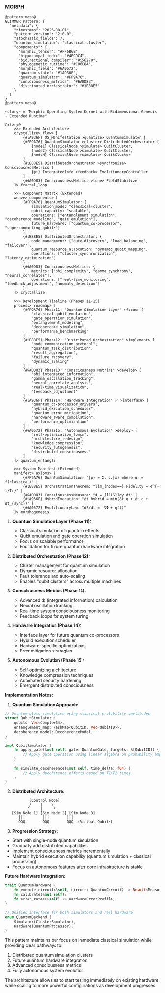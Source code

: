 ### MORPH
```
@pattern_meta@
GLIMMER Pattern: {
  "metadata": {
    "timestamp": "2025-08-01",
    "pattern_version": "2.0.0",
    "stochastic_fields": 7,
    "quantum_simulation": "classical-cluster",
    "components": {
      "morphic_tensor": "#FF6B6B",
      "hippocampal_index": "#4ECDC4",
      "bidirectional_compiler": "#556270",
      "phylogenetic_runtime": "#C06C84",
      "morphic_field": "#6A0572",
      "quantum_state": "#1A936F",
      "quantum_simulator": "#FF9A76",
      "consciousness_metrics": "#6A0D83",
      "distributed_orchestrator": "#1E88E5"
    }
  }
}
@pattern_meta@

~story~ = "Morphic Operating System Kernel with Bidimensional Genesis - Extended Runtime"

@story@
    >>> Extended Architecture
    crystallize> flow> [
        {#1A936F} OS_Manifestation >quantize> QuantumSimulator |
        {#FF9A76} QuantumSimulator >cluster> DistributedOrchestrator [
            {node1} ClassicalNode >simulate> QubitCluster,
            {node2} ClassicalNode >simulate> QubitCluster,
            {nodeN} ClassicalNode >simulate> QubitCluster
        ] |
        {#1E88E5} DistributedOrchestrator >synchronize> ConsciousnessMetrics [
            {φ↑} IntegratedInfo >feedback> EvolutionaryController
        ] |
        {#6A0D83} ConsciousnessMetrics >tune> FieldStabilizer
    ]> fractal_loop

    >>> Component Matrix (Extended)
    weave> components> [
        {#FF9A76} QuantumSimulator: {
            simulation_mode: "classical-cluster",
            qubit_capacity: "scalable",
            operations: ["entanglement_simulation", "decoherence_modeling", "gate_emulation"],
            future_hardware: ["quantum_co-processor", "superconducting_qubits"]
        } |
        {#1E88E5} DistributedOrchestrator: {
            node_management: ["auto-discovery", "load_balancing", "failover"],
            quantum_resource_allocation: "dynamic_qubit_mapping",
            operations: ["cluster_synchronization", "latency_optimization"]
        } |
        {#6A0D83} ConsciousnessMetrics: {
            metrics: ["phi_complexity", "gamma_synchrony", "neural_correlates"],
            operations: ["real-time_monitoring", "feedback_adjustment", "anomaly_detection"]
        }
    ]> crystallize

    >>> Development Timeline (Phases 11-15)
    process> roadmap> [
        {#FF9A76} Phase11: "Quantum Simulation Layer" >focus> [
            "classical_qubit_emulation",
            "gate_operation_simulation",
            "entanglement_modeling",
            "decoherence_simulation",
            "performance_benchmarking"
        ] |
        {#1E88E5} Phase12: "Distributed Orchestration" >implement> [
            "node_communication_protocol",
            "quantum_task_distribution",
            "result_aggregation",
            "failure_recovery",
            "dynamic_scaling"
        ] |
        {#6A0D83} Phase13: "Consciousness Metrics" >develop> [
            "phi_integrated_information",
            "gamma_oscillation_tracking",
            "neural_correlate_analysis",
            "real-time_visualization",
            "feedback_adjustment"
        ] |
        {#1A936F} Phase14: "Hardware Integration" ✅ >interface> [
            "quantum_co-processor_drivers",
            "hybrid_execution_scheduler",
            "quantum_error_mitigation",
            "hardware_aware_compilation",
            "performance_optimization"
        ] |
        {#6A0572} Phase15: "Autonomous Evolution" >deploy> [
            "self-optimization_loops",
            "architecture_redesign",
            "knowledge_compression",
            "security_autogenesis",
            "distributed_consciousness"
        ]
    ]> quantum_entangle

    >>> System Manifest (Extended)
    manifest> axioms> [
        {#FF9A76} QuantumSimulation: "|ψ⟩ = Σₓ αₓ|x⟩ where αₓ = f(classical)" |
        {#1E88E5} OrchestrationTheorem: "lim_{nodes→∞} Fidelity = e^{-t/T₂}" |
        {#6A0D83} ConsciousnessMeasure: "Φ = ∫[I(S)]dγ dt" |
        {#1A936F} HybridExecution: "Δt_hybrid = min(Δt_q + Δt_c + Δt_{sync})" |
        {#6A0572} EvolutionaryLaw: "dS/dt = -∇Φ + η(t)"
    ]> morphogenesis
```

1. **Quantum Simulation Layer (Phase 11):**
   - Classical simulation of quantum effects
   - Qubit emulation and gate operation simulation
   - Focus on scalable performance
   - Foundation for future quantum hardware integration

2. **Distributed Orchestration (Phase 12):**
   - Cluster management for quantum simulation
   - Dynamic resource allocation
   - Fault tolerance and auto-scaling
   - Enables "qubit clusters" across multiple machines

3. **Consciousness Metrics (Phase 13):**
   - Advanced Φ (integrated information) calculation
   - Neural oscillation tracking
   - Real-time system consciousness monitoring
   - Feedback loops for system tuning

4. **Hardware Integration (Phase 14):**
   - Interface layer for future quantum co-processors
   - Hybrid execution scheduler
   - Hardware-specific optimizations
   - Error mitigation strategies

5. **Autonomous Evolution (Phase 15):**
   - Self-optimizing architecture
   - Knowledge compression techniques
   - Automated security hardening
   - Emergent distributed consciousness

**Implementation Notes:**

1. **Quantum Simulation Approach:**
```rust
// Quantum state simulation using classical probability amplitudes
struct QubitSimulator {
    qubits: Vec<Complex64>,
    entanglement_map: HashMap<QubitID, Vec<QubitID>>,
    decoherence_model: DecoherenceModel,
}

impl QubitSimulator {
    fn apply_gate(&mut self, gate: QuantumGate, targets: &[QubitID]) {
        // Apply gate operation using linear algebra on probability amplitudes
    }
    
    fn simulate_decoherence(&mut self, time_delta: f64) {
        // Apply decoherence effects based on T1/T2 times
    }
}
```

2. **Distributed Architecture:**
```
           [Control Node]
           /    |    \
          /     |     \
   [Sim Node 1] [Sim Node 2] [Sim Node 3]
      │││        │││        │││
      QQQ        QQQ        QQQ  (Virtual Qubits)
```

3. **Progression Strategy:**
- Start with single-node quantum simulation
- Gradually add distributed capabilities
- Implement consciousness metrics incrementally
- Maintain hybrid execution capability (quantum simulation + classical processing)
- Focus on autonomous features after core infrastructure is stable

**Future Hardware Integration:**
```rust
trait QuantumHardware {
    fn execute_circuit(&self, circuit: QuantumCircuit) -> Result<Measurement>;
    fn calibrate(&mut self);
    fn error_rates(&self) -> HardwareErrorProfile;
}

// Unified interface for both simulators and real hardware
enum QuantumBackend {
    Simulator(ClusterSimulator),
    Hardware(QuantumProcessor),
}
```

This pattern maintains our focus on immediate classical simulation while providing clear pathways to:
1. Distributed quantum simulation clusters
2. Future quantum hardware integration
3. Advanced consciousness metrics
4. Fully autonomous system evolution

The architecture allows us to start testing immediately on existing hardware while scaling to more powerful configurations as development progresses.
